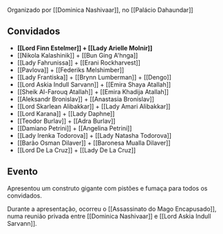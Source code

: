 Organizado por [[Dominica Nashivaar]], no [[Palácio Dahaundar]]

## Convidados
- **[[Lord Finn Estelmer]] + [[Lady Arielle Molnir]]**
- [[Nikola Kalashinik]] + [[Bun Ging A'hnga]]
- [[Lady Fahrunissa]] + [[Erani Rockharvest]]
- [[Pavlova]] + [[Federiks Melshimber]]
- [[Lady Frantiska]] + [[Brynn Lumberman]] + [[Dengo]]
- [[Lord Askia Indull Sarvann]] + [[Emira Shaya Atallah]]
- [[Sheik Al-Farouq Atallah]] + [[Emira Khadija Atallah]]
- [[Aleksandr Bronislav]] + [[Anastasia Bronislav]]
- [[Lord Skarlean Alibakkar]] + [[Lady Amari Alibakkar]]
- [[Lord Karana]] + [[Lady Daphne]]
- [[Teodor Burlav]] + [[Adra Burlav]]
- [[Damiano Petrini]] + [[Angelina Petrini]]
- [[Lady Irenka Todorova]] + [[Lady Natasha Todorova]]
- [[Barão Osman Dilaver]] + [[Baronesa Mualla Dilaver]]
- [[Lord De La Cruz]] + [[Lady De La Cruz]]

## Evento
Apresentou um construto gigante com pistões e fumaça para todos os convidados.

Durante a apresentação, ocorreu o [[Assassinato do Mago Encapusado]], numa reunião privada entre [[Dominica Nashivaar]] e [[Lord Askia Indull Sarvann]].